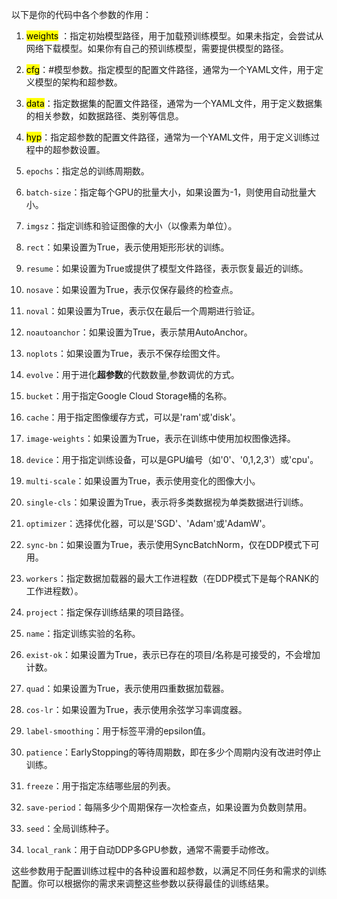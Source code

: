 以下是你的代码中各个参数的作用：

1. <mark>weights</mark> ：指定初始模型路径，用于加载预训练模型。如果未指定，会尝试从网络下载模型。如果你有自己的预训练模型，需要提供模型的路径。

2. <mark>cfg</mark>：#模型参数。指定模型的配置文件路径，通常为一个YAML文件，用于定义模型的架构和超参数。

3. <mark>data</mark>：指定数据集的配置文件路径，通常为一个YAML文件，用于定义数据集的相关参数，如数据路径、类别等信息。

4. <mark>hyp</mark>：指定超参数的配置文件路径，通常为一个YAML文件，用于定义训练过程中的超参数设置。

5. `epochs`：指定总的训练周期数。

6. `batch-size`：指定每个GPU的批量大小，如果设置为-1，则使用自动批量大小。

7. `imgsz`：指定训练和验证图像的大小（以像素为单位）。

8. `rect`：如果设置为True，表示使用矩形形状的训练。

9. `resume`：如果设置为True或提供了模型文件路径，表示恢复最近的训练。

10. `nosave`：如果设置为True，表示仅保存最终的检查点。

11. `noval`：如果设置为True，表示仅在最后一个周期进行验证。

12. `noautoanchor`：如果设置为True，表示禁用AutoAnchor。

13. `noplots`：如果设置为True，表示不保存绘图文件。

14. `evolve`：用于进化**超参数**的代数数量,参数调优的方式。

15. `bucket`：用于指定Google Cloud Storage桶的名称。

16. `cache`：用于指定图像缓存方式，可以是'ram'或'disk'。

17. `image-weights`：如果设置为True，表示在训练中使用加权图像选择。

18. `device`：用于指定训练设备，可以是GPU编号（如'0'、'0,1,2,3'）或'cpu'。

19. `multi-scale`：如果设置为True，表示使用变化的图像大小。

20. `single-cls`：如果设置为True，表示将多类数据视为单类数据进行训练。

21. `optimizer`：选择优化器，可以是'SGD'、'Adam'或'AdamW'。

22. `sync-bn`：如果设置为True，表示使用SyncBatchNorm，仅在DDP模式下可用。

23. `workers`：指定数据加载器的最大工作进程数（在DDP模式下是每个RANK的工作进程数）。

24. `project`：指定保存训练结果的项目路径。

25. `name`：指定训练实验的名称。

26. `exist-ok`：如果设置为True，表示已存在的项目/名称是可接受的，不会增加计数。

27. `quad`：如果设置为True，表示使用四重数据加载器。

28. `cos-lr`：如果设置为True，表示使用余弦学习率调度器。

29. `label-smoothing`：用于标签平滑的epsilon值。

30. `patience`：EarlyStopping的等待周期数，即在多少个周期内没有改进时停止训练。

31. `freeze`：用于指定冻结哪些层的列表。

32. `save-period`：每隔多少个周期保存一次检查点，如果设置为负数则禁用。

33. `seed`：全局训练种子。

34. `local_rank`：用于自动DDP多GPU参数，通常不需要手动修改。

这些参数用于配置训练过程中的各种设置和超参数，以满足不同任务和需求的训练配置。你可以根据你的需求来调整这些参数以获得最佳的训练结果。
